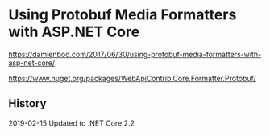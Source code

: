 # Using Protobuf Media Formatters with ASP.NET Core

https://damienbod.com/2017/06/30/using-protobuf-media-formatters-with-asp-net-core/

https://www.nuget.org/packages/WebApiContrib.Core.Formatter.Protobuf/

## History

2019-02-15 Updated to .NET Core 2.2
